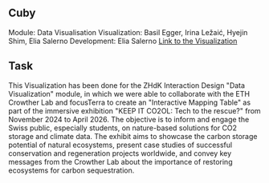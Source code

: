 ## Cuby

Module: Data Visualisation
Visualization: Basil Egger, Irina Ležaić, Hyejin Shim, Elia Salerno
Development: Elia Salerno
[Link to the Visualization](https://cubyviz.netlify.app/)


## Task

This Visualization has been done for the ZHdK Interaction Design "Data Visualization" module, in which we were able to collaborate with the ETH Crowther Lab and focusTerra to create an "Interactive Mapping Table" as part of the immersive exhibition "KEEP IT CO2OL: Tech to the rescue?" from November 2024 to April 2026. The objective is to inform and engage the Swiss public, especially students, on nature-based solutions for CO2 storage and climate data. The exhibit aims to showcase the carbon storage potential of natural ecosystems, present case studies of successful conservation and regeneration projects worldwide, and convey key messages from the Crowther Lab about the importance of restoring ecosystems for carbon sequestration.

